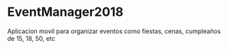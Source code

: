 # EventManager2018
Aplicacion movil para organizar eventos como fiestas, cenas, cumpleaños de 15, 18, 50, etc
